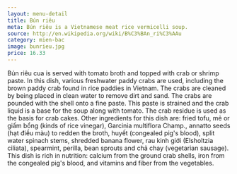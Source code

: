 ```yaml
---
layout: menu-detail
title: Bún riêu
meta: Bún riêu is a Vietnamese meat rice vermicelli soup.
source: http://en.wikipedia.org/wiki/B%C3%BAn_ri%C3%AAu
category: mien-bac
image: bunrieu.jpg
price: 16.33
---
```



Bún riêu cua is served with tomato broth and topped with crab or shrimp paste. In this dish, various freshwater paddy crabs are used, including the brown paddy crab found in rice paddies in Vietnam. The crabs are cleaned by being placed in clean water to remove dirt and sand. The crabs are pounded with the shell onto a fine paste. This paste is strained and the crab liquid is a base for the soup along with tomato. The crab residue is used as the basis for crab cakes. Other ingredients for this dish are: fried tofu, mẻ or giấm bổng (kinds of rice vinegar), Garcinia multiflora Champ., annatto seeds (hạt điều màu) to redden the broth, huyết (congealed pig's blood), split water spinach stems, shredded banana flower, rau kinh giới (Elsholtzia ciliata), spearmint, perilla, bean sprouts and chả chay (vegetarian sausage). This dish is rich in nutrition: calcium from the ground crab shells, iron from the congealed pig's blood, and vitamins and fiber from the vegetables.